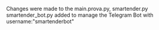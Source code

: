 Changes were made to the main.prova.py, smartender.py
smartender_bot.py added to manage the Telegram Bot with username:"smartenderbot"
